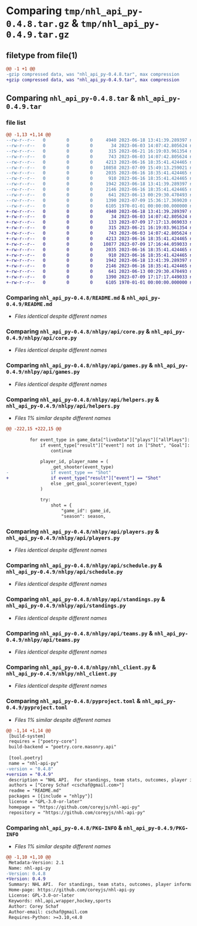 # Comparing `tmp/nhl_api_py-0.4.8.tar.gz` & `tmp/nhl_api_py-0.4.9.tar.gz`

## filetype from file(1)

```diff
@@ -1 +1 @@
-gzip compressed data, was "nhl_api_py-0.4.8.tar", max compression
+gzip compressed data, was "nhl_api_py-0.4.9.tar", max compression
```

## Comparing `nhl_api_py-0.4.8.tar` & `nhl_api_py-0.4.9.tar`

### file list

```diff
@@ -1,13 +1,14 @@
--rw-r--r--   0        0        0     4940 2023-06-18 13:41:39.289397 nhl_api_py-0.4.8/README.md
--rw-r--r--   0        0        0       34 2023-06-03 14:07:42.805624 nhl_api_py-0.4.8/nhlpy/__init__.py
--rw-r--r--   0        0        0      315 2023-06-21 16:19:03.961354 nhl_api_py-0.4.8/nhlpy/api/__init__.py
--rw-r--r--   0        0        0      743 2023-06-03 14:07:42.805624 nhl_api_py-0.4.8/nhlpy/api/core.py
--rw-r--r--   0        0        0     4213 2023-06-16 18:35:41.424465 nhl_api_py-0.4.8/nhlpy/api/games.py
--rw-r--r--   0        0        0    10858 2023-07-09 15:49:13.259021 nhl_api_py-0.4.8/nhlpy/api/helpers.py
--rw-r--r--   0        0        0     2035 2023-06-16 18:35:41.424465 nhl_api_py-0.4.8/nhlpy/api/players.py
--rw-r--r--   0        0        0      910 2023-06-16 18:35:41.424465 nhl_api_py-0.4.8/nhlpy/api/schedule.py
--rw-r--r--   0        0        0     1942 2023-06-18 13:41:39.289397 nhl_api_py-0.4.8/nhlpy/api/standings.py
--rw-r--r--   0        0        0     2146 2023-06-16 18:35:41.424465 nhl_api_py-0.4.8/nhlpy/api/teams.py
--rw-r--r--   0        0        0      641 2023-06-13 00:29:30.470493 nhl_api_py-0.4.8/nhlpy/nhl_client.py
--rw-r--r--   0        0        0     1390 2023-07-09 15:36:17.369020 nhl_api_py-0.4.8/pyproject.toml
--rw-r--r--   0        0        0     6105 1970-01-01 00:00:00.000000 nhl_api_py-0.4.8/PKG-INFO
+-rw-r--r--   0        0        0     4940 2023-06-18 13:41:39.289397 nhl_api_py-0.4.9/README.md
+-rw-r--r--   0        0        0       34 2023-06-03 14:07:42.805624 nhl_api_py-0.4.9/nhlpy/__init__.py
+-rw-r--r--   0        0        0      133 2023-07-09 17:17:13.069033 nhl_api_py-0.4.9/nhlpy/_version.py
+-rw-r--r--   0        0        0      315 2023-06-21 16:19:03.961354 nhl_api_py-0.4.9/nhlpy/api/__init__.py
+-rw-r--r--   0        0        0      743 2023-06-03 14:07:42.805624 nhl_api_py-0.4.9/nhlpy/api/core.py
+-rw-r--r--   0        0        0     4213 2023-06-16 18:35:41.424465 nhl_api_py-0.4.9/nhlpy/api/games.py
+-rw-r--r--   0        0        0    10877 2023-07-09 17:16:44.059033 nhl_api_py-0.4.9/nhlpy/api/helpers.py
+-rw-r--r--   0        0        0     2035 2023-06-16 18:35:41.424465 nhl_api_py-0.4.9/nhlpy/api/players.py
+-rw-r--r--   0        0        0      910 2023-06-16 18:35:41.424465 nhl_api_py-0.4.9/nhlpy/api/schedule.py
+-rw-r--r--   0        0        0     1942 2023-06-18 13:41:39.289397 nhl_api_py-0.4.9/nhlpy/api/standings.py
+-rw-r--r--   0        0        0     2146 2023-06-16 18:35:41.424465 nhl_api_py-0.4.9/nhlpy/api/teams.py
+-rw-r--r--   0        0        0      641 2023-06-13 00:29:30.470493 nhl_api_py-0.4.9/nhlpy/nhl_client.py
+-rw-r--r--   0        0        0     1390 2023-07-09 17:17:17.449033 nhl_api_py-0.4.9/pyproject.toml
+-rw-r--r--   0        0        0     6105 1970-01-01 00:00:00.000000 nhl_api_py-0.4.9/PKG-INFO
```

### Comparing `nhl_api_py-0.4.8/README.md` & `nhl_api_py-0.4.9/README.md`

 * *Files identical despite different names*

### Comparing `nhl_api_py-0.4.8/nhlpy/api/core.py` & `nhl_api_py-0.4.9/nhlpy/api/core.py`

 * *Files identical despite different names*

### Comparing `nhl_api_py-0.4.8/nhlpy/api/games.py` & `nhl_api_py-0.4.9/nhlpy/api/games.py`

 * *Files identical despite different names*

### Comparing `nhl_api_py-0.4.8/nhlpy/api/helpers.py` & `nhl_api_py-0.4.9/nhlpy/api/helpers.py`

 * *Files 1% similar despite different names*

```diff
@@ -222,15 +222,15 @@
 
         for event_type in game_data["liveData"]["plays"]["allPlays"]:
             if event_type["result"]["event"] not in ["Shot", "Goal"]:
                 continue
 
             player_id, player_name = (
                 _get_shooter(event_type)
-                if event_type == "Shot"
+                if event_type["result"]["event"] == "Shot"
                 else _get_goal_scorer(event_type)
             )
 
             try:
                 shot = {
                     "game_id": game_id,
                     "season": season,
```

### Comparing `nhl_api_py-0.4.8/nhlpy/api/players.py` & `nhl_api_py-0.4.9/nhlpy/api/players.py`

 * *Files identical despite different names*

### Comparing `nhl_api_py-0.4.8/nhlpy/api/schedule.py` & `nhl_api_py-0.4.9/nhlpy/api/schedule.py`

 * *Files identical despite different names*

### Comparing `nhl_api_py-0.4.8/nhlpy/api/standings.py` & `nhl_api_py-0.4.9/nhlpy/api/standings.py`

 * *Files identical despite different names*

### Comparing `nhl_api_py-0.4.8/nhlpy/api/teams.py` & `nhl_api_py-0.4.9/nhlpy/api/teams.py`

 * *Files identical despite different names*

### Comparing `nhl_api_py-0.4.8/nhlpy/nhl_client.py` & `nhl_api_py-0.4.9/nhlpy/nhl_client.py`

 * *Files identical despite different names*

### Comparing `nhl_api_py-0.4.8/pyproject.toml` & `nhl_api_py-0.4.9/pyproject.toml`

 * *Files 1% similar despite different names*

```diff
@@ -1,14 +1,14 @@
 [build-system]
 requires = ["poetry-core"]
 build-backend = "poetry.core.masonry.api"
 
 [tool.poetry]
 name = "nhl-api-py"
-version = "0.4.8"
+version = "0.4.9"
 description = "NHL API.  For standings, team stats, outcomes, player information.  Contains each individual API endpoint as well as convience methods for easy data loading in Pandas or any ML applications."
 authors = ["Corey Schaf <cschaf@gmail.com>"]
 readme = "README.md"
 packages = [{include = "nhlpy"}]
 license = "GPL-3.0-or-later"
 homepage = "https://github.com/coreyjs/nhl-api-py"
 repository = "https://github.com/coreyjs/nhl-api-py"
```

### Comparing `nhl_api_py-0.4.8/PKG-INFO` & `nhl_api_py-0.4.9/PKG-INFO`

 * *Files 1% similar despite different names*

```diff
@@ -1,10 +1,10 @@
 Metadata-Version: 2.1
 Name: nhl-api-py
-Version: 0.4.8
+Version: 0.4.9
 Summary: NHL API.  For standings, team stats, outcomes, player information.  Contains each individual API endpoint as well as convience methods for easy data loading in Pandas or any ML applications.
 Home-page: https://github.com/coreyjs/nhl-api-py
 License: GPL-3.0-or-later
 Keywords: nhl,api,wrapper,hockey,sports
 Author: Corey Schaf
 Author-email: cschaf@gmail.com
 Requires-Python: >=3.10,<4.0
```

